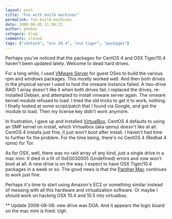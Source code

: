 ```yaml
---
layout: post
title: "Fun with build machines"
permalink: fun-build-machines
date: 2008-08-05 21:50:21
author: phobos
category: blog
comments: closed
tags: ["centos4", "osx 10.4", "osx tiger", "packages"]
---
```


Perhaps you've noticed that the packages for CentOS 4 and OSX Tiger/10.4 haven't been updated lately. Welcome to dead hard drives.

For a long while, I used [VMware Server](http://www.vmware.com/products/server/) for guest OSes to build the various rpm and windows packages. This mostly worked well. And then both drives in the physical server I used to host the vmware instance failed. A two-drive RAID 1 array doesn't like it when both drives fail. I replaced the drives, re-installed Debian, and attempted to install vmware server again. The vmware kernel module refused to load. I tried the old tricks to get it to work, nothing. I finally looked at some script/patch that I found via Google, and got the module to load. Then my license key didn't work anymore.

In frustration, I gave up and installed [VirtualBox](http://www.virtualbox.org/). CentOS 4 defaults to using an SMP kernel on install, which Virtualbox (aka qemu) doesn't like at all. CentOS 4 installs just fine, it just won't boot after install. I haven't had time to further fix the problem. For the time being, there's no CentOS 4 (Redhat 4 rpms) for Tor.

As for OSX, well, there was no raid array of any kind, just a single drive in a mac mini. It died in a fit of 0xE0030005 (Undefined) errors and now won't boot at all. A new drive is on the way. I expect to have OSX Tiger/10.4 packages in a week or so. The good news is that the [Panther Mac](http://www.everymac.com/systems/apple/imac/stats/imac_se_dv_400.html) continues to work just fine.

Perhaps it's time to start using Amazon's EC2 or something similar instead of messing with all this hardware and virtualization software. Or maybe I should work on hacking OSX 10.4 and 10.5 into virtualbox.

\*\* Update 2008-08-06: new drive was DOA. And it appears the logic board on the mac mini is fried. Ugh.
